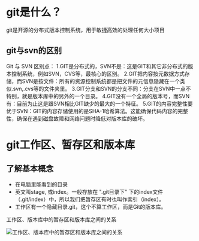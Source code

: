 # git是什么？
  git是开源的分布式版本控制系统，用于敏捷高效的处理任何大小项目
  ## git与svn的区别
  Git 与 SVN 区别点：
  1.GIT是分布式的，SVN不是：这是GIT和其它非分布式的版本控制系统，例如SVN，CVS等，最核心的区别。
  2.GIT把内容按元数据方式存储，而SVN是按文件：所有的资源控制系统都是把文件的元信息隐藏在一个类似.svn,.cvs等的文件夹里。
  3.GIT分支和SVN的分支不同：分支在SVN中一点不特别，就是版本库中的另外的一个目录。
  4.GIT没有一个全局的版本号，而SVN有：目前为止这是跟SVN相比GIT缺少的最大的一个特征。
  5.GIT的内容完整性要优于SVN：GIT的内容存储使用的是SHA-1哈希算法。这能确保代码内容的完整性，确保在遇到磁盘故障和网络问题时降低对版本库的破坏。
# git工作区、暂存区和版本库
  ## 了解基本概念
  - 在电脑里能看到的目录    
  - 英文叫stage, 或index。一般存放在 ".git目录下" 下的index文件     （.git/index）中，所以我们把暂存区有时也叫作索引（index）。      
  - 工作区有一个隐藏目录.git，这个不算工作区，而是Git的版本库。

  工作区、版本库中的暂存区和版本库之间的关系

  ![工作区、版本库中的暂存区和版本库之间的关系](http://www.runoob.com/wp-content/uploads/2015/02/1352126739_7909.jpg)
